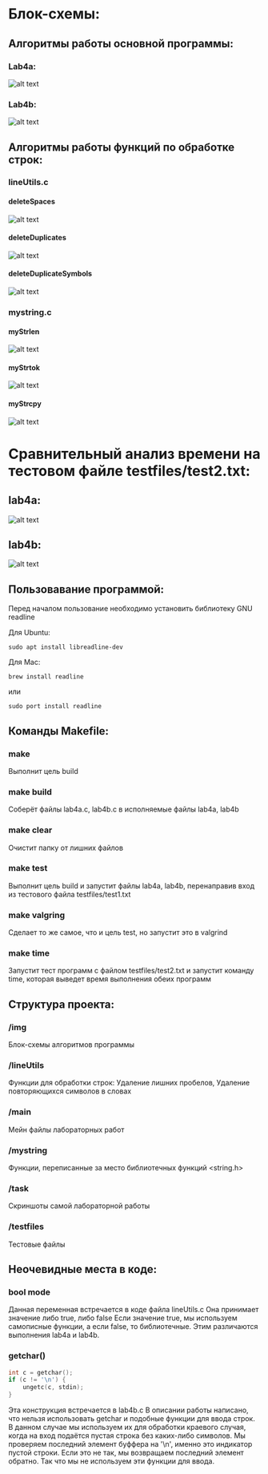# Блок-схемы:

## Алгоритмы работы основной программы:

### Lab4a:
![alt text](img/lab4a.jpg)

### Lab4b:
![alt text](img/lab4b.jpg)

## Алгоритмы работы функций по обработке строк:

### lineUtils.c

#### deleteSpaces
![alt text](img/deleteSpaces.jpg)

#### deleteDuplicates
![alt text](img/deleteDuplicates.jpg)

#### deleteDuplicateSymbols
![alt text](img/deleteDuplicateSymbols.jpg)

### mystring.c

#### myStrlen
![alt text](img/myStrlen.jpg)

#### myStrtok
![alt text](img/myStrtok.jpg)

#### myStrcpy
![alt text](img/myStrcpy.jpg)

# Сравнительный анализ времени на тестовом файле testfiles/test2.txt:

## lab4a:
![alt text](img/timeLab4a.png)

## lab4b:
![alt text](img/timeLab4b.jpg)

## Пользовавание программой:

Перед началом пользование необходимо установить библиотеку GNU readline

Для Ubuntu:
```
sudo apt install libreadline-dev
```
Для Mac:
```
brew install readline
```
или
```
sudo port install readline
```

## Команды Makefile:

### make
Выполнит цель build

### make build
Соберёт файлы lab4a.c, lab4b.c в исполняемые файлы lab4a, lab4b

### make clear 
Очистит папку от лишних файлов

### make test
Выполнит цель build и запустит файлы lab4a, lab4b, перенаправив вход из тестового файла testfiles/test1.txt

### make valgring
Сделает то же самое, что и цель test, но запустит это в valgrind

### make time
Запустит тест программ с файлом testfiles/test2.txt и запустит команду time, которая выведет время выполнения обеих программ

## Структура проекта:

### /img
Блок-схемы алгоритмов программы

### /lineUtils
Функции для обработки строк: Удаление лишних пробелов, Удаление повторяющихся символов в словах

### /main
Мейн файлы лабораторных работ

### /mystring
Функции, переписанные за место библиотечных функций <string.h>

### /task
Скриншоты самой лабораторной работы

### /testfiles
Тестовые файлы

## Неочевидные места в коде:

### bool mode
Данная переменная встречается в коде файла lineUtils.c
Она принимает значение либо true, либо false
Если значение true, мы используем самописные функции, а если false, то библиотечные. Этим различаются выполнения lab4a и lab4b. 

### getchar()
```c
int c = getchar();
if (c != '\n') {
    ungetc(c, stdin);
}
```
Эта конструкция встречается в lab4b.c
В описании работы написано, что нельзя использовать getchar и подобные функции для ввода строк. В данном случае мы используем их для обработки краевого случая, когда на вход подаётся пустая строка без каких-либо символов. Мы проверяем последний элемент буффера на '\n', именно это индикатор пустой строки. Если это не так, мы возвращаем последний элемент обратно. Так что мы не используем эти функции для ввода.